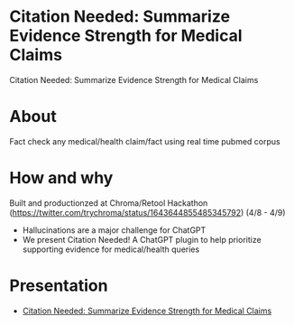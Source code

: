 # Citation Needed: Summarize Evidence Strength for Medical Claims
Citation Needed: Summarize Evidence Strength for Medical Claims

# About
Fact check any medical/health claim/fact using real time pubmed corpus

# How and why
Built and productionzed at Chroma/Retool Hackathon (https://twitter.com/trychroma/status/1643644855485345792) (4/8 - 4/9)
- Hallucinations are a major challenge for ChatGPT 
- We present Citation Needed! A ChatGPT plugin to help prioritize supporting evidence for medical/health queries

# Presentation
- [Citation Needed: Summarize Evidence Strength for Medical Claims](https://youtu.be/vPmhXRv2YYo)
